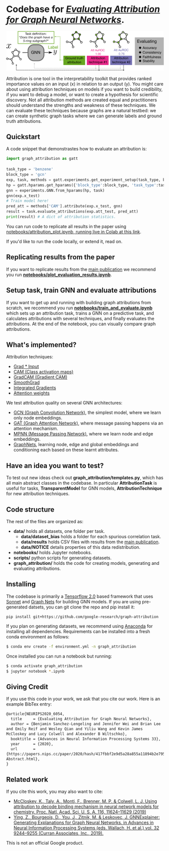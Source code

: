 # Codebase for [_Evaluating Attribution for Graph Neural Networks_](https://papers.nips.cc/paper/2020/hash/417fbbf2e9d5a28a855a11894b2e795a-Abstract.html).

![Schematic figure](media/TOC.png)


Attribution is one tool in the interpretability toolkit that provides ranked importance values on an input (x) in relation to an output (y). You might care about using attribution techniques on models if you want to build credibility, if you want to debug a model, or want to create a hypothesis for scientific discovery. Not all attribution methods are created equal and practitioners should understand the strengths and weakness of these techniques. We can evaluate these techniques because graphs are a natural testbed: we can create synthetic graph tasks where we can generate labels and ground truth attributions.

## Quickstart

A code snippet that demonstrastes how to evaluate an attribution is:
```python
import graph_attribution as gatt

task_type = 'benzene'
block_type = 'gcn'
exp, task, methods = gatt.experiments.get_experiment_setup(task_type, block_type)
hp = gatt.hparams.get_hparams({'block_type':block_type, 'task_type':task_type})
gnn = experiments.GNN.from_hparams(hp, task)
gnn(exp.x_test)
# Train model here!
pred_att = methods['CAM'].attribute(exp.x_test, gnn)
result = task.evaluate_attributions(exp.att_test, pred_att)
print(result) # A dict of attribution statistics.
```

You can run code to replicate all results in the paper using [notebooks/attribution_plot.ipynb, running live in Colab at this link](https://colab.sandbox.google.com/github/google-research/graph-attribution/blob/main/notebooks/plot_evaluation_results.ipynb).

If you'd like to run the code locally, or extend it, read on.

## Replicating results from the paper
If you want to replicate results from the [main publication][gnnatt] we recommend you run **[notebooks/plot_evaluation_results.ipynb](https://github.com/google-research/graph-attribution/blob/main/notebooks/plot_evaluation_results.ipynb)**.

## Setup task, train GNN and evaluate attributions
If you want to get up and running with building graph attributions from scratch, we recommend you run **[notebooks/train_and_evaluate.ipynb](https://github.com/google-research/graph-attribution/blob/main/notebooks/train_attribute_and_evaluate.ipynb)** which sets up an attribution task, trains a GNN on a predictive task, and calculates attributions with several techniques, and finally evaluates the attributions. At the end of the notebook, you can visually compare graph attributions.

## What's implemented?
Attribution techniques:
* [Grad * Input][grad_times_input]
* [CAM (Class activation maps)][cam]
* [GradCAM (Gradient CAM)][gradcam]
* [SmoothGrad][smoothgrad]
* [Integrated Gradients][ig]
* [Attention weights][gat]

We test attribution quality on several GNN architectures:
* [GCN (Graph Convolution Network)][gcn], the simplest model, where we learn only node embeddings.
* [GAT (Graph Attention Network)][gat], where message passing happens via an attention mechanism.
* [MPNN (Message Passing Network)][mpnn], where we learn node and edge embeddings.
* [GraphNets][graphnets], learning node, edge and global embeddings and conditioning each based on these learnt attributes.

## Have an idea you want to test?

To test out new ideas check out **graph_attribution/templates.py**, which has all main abstract classes in the codebase. In particular **AttributionTask** is useful for tasks, **TransparentModel** for GNN models, **AttributionTechnique** for new attribution techniques.


## Code structure
The rest of the files are organized as:
* **data/** holds all datasets, one folder per task.
    * **data/dataset_bias** holds a folder for each spurious correlation task.
    * **data/results** holds CSV files with results from the [main publication][gnnatt].
    * **data/NOTICE** details properties of this data redistribution.
* **notebooks/** holds Jupyter notebooks.
* **scripts/** python scripts for generating datasets.
* **graph_attribution/** holds the code for creating models, generating and evaluating attributions.


## Installing
The codebase is primarily a [Tensorflow 2.0](https://www.tensorflow.org/install) based framework that uses [Sonnet](https://github.com/deepmind/sonnet) and
[Graph Nets](https://github.com/deepmind/graph_nets) for building GNN models.
If you are using pre-generated datsets, you can git clone the repo and pip install it:
```
pip install git+https://github.com/google-research/graph-attribution
```
If you plan on generating datasets, we recommend using [Anaconda](https://www.anaconda.com/) for installing all dependencies. Requirements can be installed into a fresh conda environment as follows:

```bash
$ conda env create -f environment.yml -n graph_attribution
```

Once installed you can run a notebook but running:
```bash
$ conda activate graph_attribution
$ jupyter notebook *.ipynb
```

## Giving Credit
If you use this code in your work, we ask that you cite our work. Here is an example
BibTex entry:

```
@article{NEURIPS2020_6054,
  title     = {Evaluating Attribution for Graph Neural Networks},
  author = {Benjamin Sanchez-Lengeling and Jennifer Wei and Brian Lee and Emily Reif and Wesley Qian and Yiliu Wang and Kevin James McCloskey and Lucy Colwell and Alexander B Wiltschko},
  booktitle = {Advances in Neural Information Processing Systems 33},
  year      = {2020},
  url       = {https://papers.nips.cc/paper/2020/hash/417fbbf2e9d5a28a855a11894b2e795a-Abstract.html},
}
```

## Related work
If you cite this work, you may also want to cite:

* [McCloskey, K., Taly, A., Monti, F., Brenner, M. P. & Colwell, L. J. Using attribution to decode binding mechanism in neural network models for chemistry. Proc. Natl. Acad. Sci. U. S. A. 116, 11624–11629 (2019)][bias]
* [Ying, Z., Bourgeois, D., You, J., Zitnik, M. & Leskovec, J. GNNExplainer: Generating Explanations for Graph Neural Networks. in Advances in Neural Information Processing Systems (eds. Wallach, H. et al.) vol. 32 9244–9255 (Curran Associates, Inc., 2019).][explainer]

[bias]: https://www.pnas.org/content/116/24/11624
[explainer]: https://arxiv.org/abs/1903.03894
[gnnatt]: https://papers.nips.cc/paper/2020/file/417fbbf2e9d5a28a855a11894b2e795a-Paper.pdf
[mpnn]: https://arxiv.org/abs/1704.01212
[gcn]: https://arxiv.org/abs/1509.09292
[graphnets]:arxiv.org/abs/1806.01261
[gat]: https://arxiv.org/abs/1710.10903
[grad_times_input]:https://arxiv.org/abs/1605.01713
[cam]: https://arxiv.org/abs/1512.04150
[gradcam]: https://arxiv.org/abs/1610.02391
[smoothgrad]: https://arxiv.org/abs/1706.03825
[ig]: https://arxiv.org/abs/1703.01365

This is not an official Google product.
